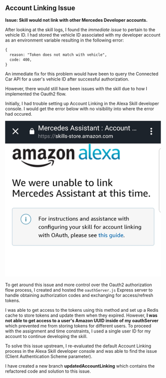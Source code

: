 ## Account Linking Issue

**Issue: Skill would not link with other Mercedes Developer accounts.**

After looking at the skill logs, I found the *immediate issue* to pertain to the vehicle ID. I had stored the vehicle ID associated with my developer account as an environment variable resulting in the following error:

```
{
  reason: "Token does not match with vehicle",
  code: 400,
}
```

An immediate fix for this problem would have been to query the Connected Car API for a user's vehicle ID after successful authorization.

However, there would still have been issues with the skill due to how I implemented the Oauth2 flow. 

Initially, I had trouble setting up Account Linking in the Alexa Skill developer console. I would get the error below with no visibility into where the error had occured.

![Account Linking Error](./images/accountLinkingError.jpg?raw=true)

To get around this issue and more control over the Oauth2 authorization flow process, I created and hosted the `oauthServer.js` Express server to handle obtaining authorization codes and exchanging for access/refresh tokens.

I was able to get access to the tokens using this method and set up a Redis cache to store tokens and update them when they expired. However, **I was not able to get access to a user's Amazon UUID inside of my oauthServer** which prevented me from storing tokens for different users. To proceed with the assignment and time constraints, I used a single user ID for my account to continue developing the skill.

To solve this issue upstream, I re-evaluated the default Account Linking process in the Alexa Skill developer console and was able to find the issue (Client Authentication Scheme parameter).

I have created a new branch **updatedAccountLinking** which contains the refactored code and solution to this issue.